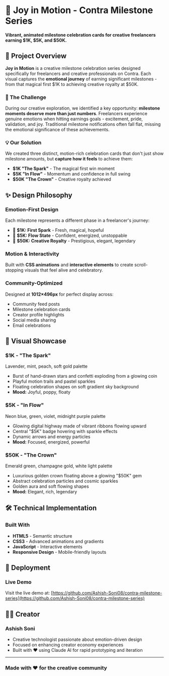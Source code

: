 # 🎉 Joy in Motion - Contra Milestone Series

**Vibrant, animated milestone celebration cards for creative freelancers earning $1K, $5K, and $50K.**

## 🚀 Project Overview

**Joy in Motion** is a creative milestone celebration series designed specifically for freelancers and creative professionals on Contra. Each visual captures the **emotional journey** of earning significant milestones - from that magical first $1K to achieving creative royalty at $50K.

### 🎯 The Challenge

During our creative exploration, we identified a key opportunity: **milestone moments deserve more than just numbers**. Freelancers experience genuine emotions when hitting earnings goals - excitement, pride, validation, and joy. Traditional milestone notifications often fall flat, missing the emotional significance of these achievements.

### 💡 Our Solution

We created three distinct, motion-rich celebration cards that don't just show milestone amounts, but **capture how it feels** to achieve them:

- **$1K "The Spark"** - The magical first win moment
- **$5K "In Flow"** - Momentum and confidence in full swing  
- **$50K "The Crown"** - Creative royalty achieved

## ✨ Design Philosophy

### Emotion-First Design

Each milestone represents a different phase in a freelancer's journey:

- 🎨 **$1K: First Spark** - Fresh, magical, hopeful
- 🚀 **$5K: Flow State** - Confident, energized, unstoppable
- 👑 **$50K: Creative Royalty** - Prestigious, elegant, legendary

### Motion & Interactivity

Built with **CSS animations** and **interactive elements** to create scroll-stopping visuals that feel alive and celebratory.

### Community-Optimized

Designed at **1012×496px** for perfect display across:

- Community feed posts
- Milestone celebration cards
- Creator profile highlights
- Social media sharing
- Email celebrations

## 🎨 Visual Showcase

### $1K - "The Spark"

Lavender, mint, peach, soft gold palette

- Burst of hand-drawn stars and confetti exploding from a glowing coin
- Playful motion trails and pastel sparkles
- Floating celebration shapes on soft gradient sky background
- **Mood:** Joyful, poppy, floaty

### $5K - "In Flow"

Neon blue, green, violet, midnight purple palette

- Glowing digital highway made of vibrant ribbons flowing upward
- Central "$5K" badge hovering with sparkle effects
- Dynamic arrows and energy particles
- **Mood:** Focused, energized, powerful

### $50K - "The Crown"

Emerald green, champagne gold, white light palette

- Luxurious golden crown floating above a glowing "$50K" gem
- Abstract celebration particles and cosmic sparkles
- Golden aura and soft flowing shapes
- **Mood:** Elegant, rich, legendary

## 🛠 Technical Implementation

### Built With

- **HTML5** - Semantic structure
- **CSS3** - Advanced animations and gradients
- **JavaScript** - Interactive elements
- **Responsive Design** - Mobile-friendly layouts

## 📱 Deployment

### Live Demo

Visit the live demo at: [https://github.com/Ashish-Soni08/contra-milestone-series](https://github.com/Ashish-Soni08/contra-milestone-series)

## 👨‍💻 Creator

### Ashish Soni

- Creative technologist passionate about emotion-driven design
- Focused on enhancing creator economy experiences
- Built with ❤️ using Claude AI for rapid prototyping and iteration

---

### Made with ❤️ for the creative community

